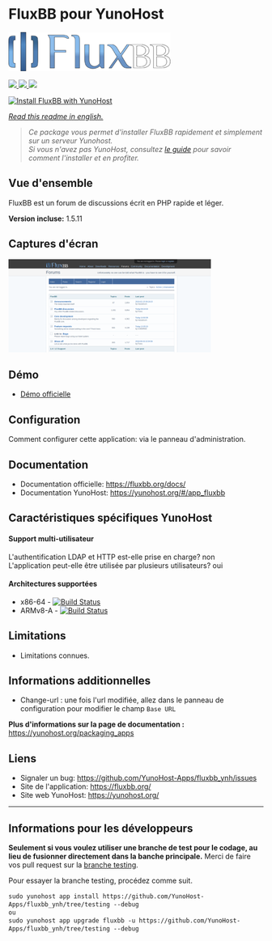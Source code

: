 # FluxBB pour YunoHost

![fluxbb_logo](sources/images/fluxbb_logo.png)

[
![](https://dash.yunohost.org/integration/fluxbb.svg)
![](https://ci-apps.yunohost.org/ci/badges/fluxbb.status.svg)
![](https://ci-apps.yunohost.org/ci/badges/fluxbb.maintain.svg)
](https://dash.yunohost.org/appci/app/fluxbb)

[![Install FluxBB with YunoHost](https://install-app.yunohost.org/install-with-yunohost.png)](https://install-app.yunohost.org/?app=fluxbb)

*[Read this readme in english.](./README.md)* 

> *Ce package vous permet d'installer FluxBB rapidement et simplement sur un serveur Yunohost.  
Si vous n'avez pas YunoHost, consultez [le guide](https://yunohost.org/#/install) pour savoir comment l'installer et en profiter.*

## Vue d'ensemble

FluxBB est un forum de discussions écrit en PHP rapide et léger.

**Version incluse:** 1.5.11

## Captures d'écran

![fluxbb_screenshot](sources/images/fluxbb_screenshot.png)

## Démo

* [Démo officielle](https://fluxbb.org/forums/index.php)

## Configuration

Comment configurer cette application: via le panneau d'administration.

## Documentation

 * Documentation officielle: https://fluxbb.org/docs/
 * Documentation YunoHost: https://yunohost.org/#/app_fluxbb

## Caractéristiques spécifiques YunoHost

#### Support multi-utilisateur

L'authentification LDAP et HTTP est-elle prise en charge? non  
L'application peut-elle être utilisée par plusieurs utilisateurs? oui

#### Architectures supportées

* x86-64 - [![Build Status](https://ci-apps.yunohost.org/ci/logs/fluxbb%20%28Apps%29.svg)](https://ci-apps.yunohost.org/ci/apps/fluxbb/)
* ARMv8-A - [![Build Status](https://ci-apps-arm.yunohost.org/ci/logs/fluxbb%20%28Apps%29.svg)](https://ci-apps-arm.yunohost.org/ci/apps/fluxbb/)

## Limitations

* Limitations connues.

## Informations additionnelles

* Change-url : une fois l'url modifiée, allez dans le panneau de configuration pour modifier le champ `Base URL`

**Plus d'informations sur la page de documentation :**  
https://yunohost.org/packaging_apps

## Liens

 * Signaler un bug: https://github.com/YunoHost-Apps/fluxbb_ynh/issues
 * Site de l'application: https://fluxbb.org/
 * Site web YunoHost: https://yunohost.org/

---

Informations pour les développeurs
----------------

**Seulement si vous voulez utiliser une branche de test pour le codage, au lieu de fusionner directement dans la banche principale.**
Merci de faire vos pull request sur la [branche testing](https://github.com/YunoHost-Apps/fluxbb_ynh/tree/testing).

Pour essayer la branche testing, procédez comme suit.
```
sudo yunohost app install https://github.com/YunoHost-Apps/fluxbb_ynh/tree/testing --debug
ou
sudo yunohost app upgrade fluxbb -u https://github.com/YunoHost-Apps/fluxbb_ynh/tree/testing --debug
```
